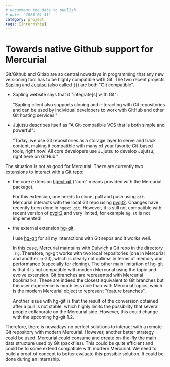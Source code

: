 ```yaml
---
# uncomment the date to publish
# date: "2025-01-31"
category: project
tags: [internship]
---
```


# Towards native Github support for Mercurial

Git/Github and Gitlab are so central nowadays in programming that any new versioning tool
has to be highly compatible with Git. The two recent projects [Sapling] and [Jujutsu]
(also called `jj`) are both "Git compatible".

- Sapling website says that it "integrate[s] with Git":

  "Sapling client also supports cloning and interacting with Git repositories and can be
  used by individual developers to work with GitHub and other Git hosting services."

- Jujutsu describes itself as "A Git-compatible VCS that is both simple and powerful":

  "Today, we use Git repositories as a storage layer to serve and track content, making
  it compatible with many of your favorite Git-based tools, right now! All core
  developers use Jujutsu to develop Jujutsu, right here on GitHub."

The situation is not as good for Mercurial. There are currently two extensions to
interact with a Git repo:

- the core extension
  [hgext.git](https://foss.heptapod.net/mercurial/mercurial-devel/-/tree/branch/default/hgext/git)
  ("core" means provided with the Mercurial package).

  For this extension, one needs to clone, pull and push using `git`. Mercurial interacts
  with the local Git repo using [pygit2]. Changes have recently been done in `hgext.git`.
  However, it is still not compatible with recent version of [pygit2] and very limited,
  for example `hg st` is not implemented!

- the external extension [hg-git](https://foss.heptapod.net/mercurial/hg-git).

  I use [hg-git] for all my interactions with Git repos and it works well.

  In this case, Mercurial maintains with [Dulwich] a Git repo in the directory `.hg`.
  Therefore, hg-git works with two local repositories (one in Mercurial and another in
  Git), which is clearly not optimal in terms of memory and performance (especially for
  cloning). The other main limitation of hg-git is that it is not compatible with modern
  Mercurial using the topic and evolve extension. Git branches are represented with
  Mercurial bookmarks. These are indeed the closest equivalent to Git branches but the
  user experience is much less nice than with Mercurial topics, which is the modern
  Mercurial object to represent "feature branches".

  Another issue with hg-git is that the result of the conversion obtained after a pull is
  not stable, which highly limits the possibility that several people collaborate on the
  Mercurial side. However, this could change with the upcoming hg-git 1.2.

Therefore, there is nowadays no perfect solutions to interact with a remote Git
repository with modern Mercurial. However, another better strategy could be used.
Mercurial could consume and create on-the-fly the main data structure used by Git
(packfiles). This could be quite efficient and could be to some extend compatible with
modern Mercurial. We need to build a proof of concept to better evaluate this possible
solution. It could be done during an internship.

[dulwich]: https://pypi.org/project/dulwich
[hg-git]: https://wiki.mercurial-scm.org/HgGit
[jujutsu]: https://github.com/jj-vcs/jj
[pygit2]: https://pypi.org/project/pygit2/
[sapling]: https://sapling-scm.com/
